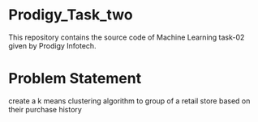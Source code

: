 # Prodigy_Task_two
This repository contains the source code of Machine Learning task-02 given by Prodigy Infotech.
# Problem Statement
create a k means clustering algorithm to group of a retail store based on their purchase history
